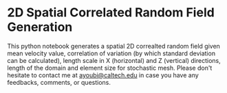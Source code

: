 # 2D Spatial Correlated Random Field Generation

This python notebook generates a spatial 2D correalted random field given mean velocity value, correlation of variation (by which standard deviation can be calculated), length scale in X (horizontal) and Z (vertical) directions, length of the domain and element size for stochastic mesh. Please don't hesitate to contact me at ayoubi@caltech.edu in case you have any feedbacks, comments, or questions.
